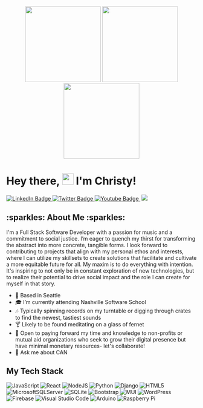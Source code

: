 ### 

<div id="header" align=center >
   <img src="https://media.giphy.com/media/Jom7SAzub0mtEHoBMI/giphy.gif" width="200"/>
   <img src="https://media.giphy.com/media/YQMiQtopRjjZRSYRJF/giphy.gif" width="200"/>
   <img src="https://media.giphy.com/media/9e1RwDh0YUYoyN5uR1/giphy.gif" width="200"/>
</div>

<h1>
  Hey there, 
  <img src="https://media.giphy.com/media/hvRJCLFzcasrR4ia7z/giphy.gif" width="30px"/>
  I'm Christy!
</h1>

<div id="badges" align=left> 
  <div>
    <a href="https://www.linkedin.com/in/lechrsty/" >
      <img src="https://img.shields.io/badge/LinkedIn-blue?style=for-the-badge&logo=linkedin&logoColor=white" alt="LinkedIn Badge"/>
    </a>
    <a href="https://www.canva.com/design/DAFWsJnZ9Nc/MFzycmU7IK7DViKWaIj5gA/view   utm_content=DAFWsJnZ9Nc&utm_campaign=designshare&utm_medium=link&utm_source=homepage_design_menu">
      <img src="https://img.shields.io/badge/Resume-yellow?style=for-the-badge&logo=discogs&logoColor=white" alt="Twitter Badge"/>
    </a>
    <a href="https://www.instagram.com/christy.le/?hl=en">
      <img src="https://img.shields.io/badge/Instagram-red?style=for-the-badge&logo=instagram&logoColor=white" alt="Youtube Badge"/>
    </a>
     <img src="https://komarev.com/ghpvc/?username=lechrsty&style=flat-square&color=blue" alt=""/>
  <img src="https://img.shields.io/github/followers/lechrsty?style=social"/>
 </div>
 
 <h2> :sparkles: About Me :sparkles: </h2>
 
<bio> I'm a Full Stack Software Developer with a passion for music and a commitment to social justice. I’m eager to quench my thirst for transforming the abstract into more concrete, tangible forms. I look forward to contributing to projects that align with my personal ethos and interests, where I can utilize my skillsets to create solutions that facilitate and cultivate a more equitable future for all. My maxim is to do everything with intention. It's inspiring to not only be in constant exploration of new technologies, but to realize their potential to drive social impact and the role I can create for myself in that story. 
</bio>

- :rocket: Based in Seattle
- :mortar_board: I’m currently attending Nashville Software School
- :notes: Typically spinning records on my turntable or digging through crates to find the newest, tastiest sounds
- :cocktail: Likely to be found meditating on a glass of fernet
- :busts_in_silhouette: Open to paying forward my time and knowledge to non-profits or mutual aid organizations who seek to grow their digital presence but have minimal monetary resources- let's collaborate!
- :speech_balloon: Ask me about CAN

## My Tech Stack
   ![JavaScript](https://img.shields.io/badge/javascript-%23323330.svg?style=for-the-badge&logo=javascript&logoColor=%23F7DF1E)
   ![React](https://img.shields.io/badge/react-%2320232a.svg?style=for-the-badge&logo=react&logoColor=%2361DAFB)
   ![NodeJS](https://img.shields.io/badge/node.js-6DA55F?style=for-the-badge&logo=node.js&logoColor=white)
   ![Python](https://img.shields.io/badge/python-3670A0?style=for-the-badge&logo=python&logoColor=ffdd54)
   ![Django](https://img.shields.io/badge/django-%23092E20.svg?style=for-the-badge&logo=django&logoColor=white)
   ![HTML5](https://img.shields.io/badge/html5-%23E34F26.svg?style=for-the-badge&logo=html5&logoColor=white)
   ![MicrosoftSQLServer](https://img.shields.io/badge/Microsoft%20SQL%20Server-CC2927?style=for-the-badge&logo=microsoft%20sql%20server&logoColor=white)
   ![SQLite](https://img.shields.io/badge/sqlite-%2307405e.svg?style=for-the-badge&logo=sqlite&logoColor=white)
   ![Bootstrap](https://img.shields.io/badge/bootstrap-%23563D7C.svg?style=for-the-badge&logo=bootstrap&logoColor=white)
   ![MUI](https://img.shields.io/badge/MUI-%230081CB.svg?style=for-the-badge&logo=mui&logoColor=white)
   ![WordPress](https://img.shields.io/badge/WordPress-%23117AC9.svg?style=for-the-badge&logo=WordPress&logoColor=white)
   ![Firebase](https://img.shields.io/badge/firebase-%23039BE5.svg?style=for-the-badge&logo=firebase)
   ![Visual Studio Code](https://img.shields.io/badge/Visual%20Studio%20Code-0078d7.svg?style=for-the-badge&logo=visual-studio-code&logoColor=white)
   ![Arduino](https://img.shields.io/badge/-Arduino-00979D?style=for-the-badge&logo=Arduino&logoColor=white)
   ![Raspberry Pi](https://img.shields.io/badge/-RaspberryPi-C51A4A?style=for-the-badge&logo=Raspberry-Pi)

